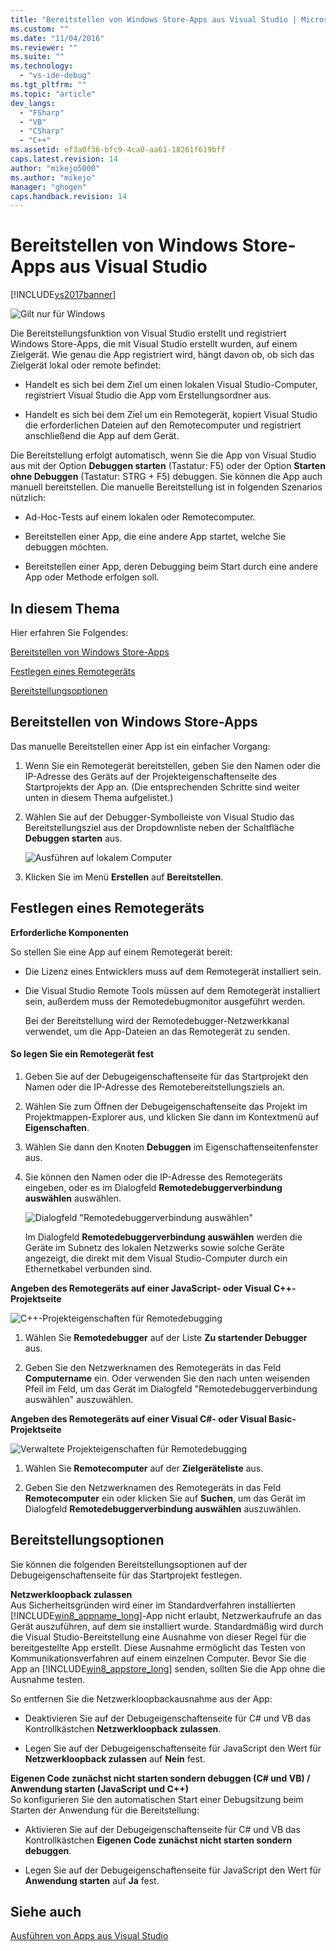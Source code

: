 ```yaml
---
title: "Bereitstellen von Windows Store-Apps aus Visual Studio | Microsoft Docs"
ms.custom: ""
ms.date: "11/04/2016"
ms.reviewer: ""
ms.suite: ""
ms.technology: 
  - "vs-ide-debug"
ms.tgt_pltfrm: ""
ms.topic: "article"
dev_langs: 
  - "FSharp"
  - "VB"
  - "CSharp"
  - "C++"
ms.assetid: ef3a0f36-bfc9-4ca0-aa61-18261f619bff
caps.latest.revision: 14
author: "mikejo5000"
ms.author: "mikejo"
manager: "ghogen"
caps.handback.revision: 14
---
```

# Bereitstellen von Windows Store-Apps aus Visual Studio
[!INCLUDE[vs2017banner](../code-quality/includes/vs2017banner.md)]

![Gilt nur für Windows](../debugger/media/windows_only_content.png "windows\_only\_content")  
  
 Die Bereitstellungsfunktion von Visual Studio erstellt und registriert Windows Store\-Apps, die mit Visual Studio erstellt wurden, auf einem Zielgerät. Wie genau die App registriert wird, hängt davon ob, ob sich das Zielgerät lokal oder remote befindet:  
  
-   Handelt es sich bei dem Ziel um einen lokalen Visual Studio\-Computer, registriert Visual Studio die App vom Erstellungsordner aus.  
  
-   Handelt es sich bei dem Ziel um ein Remotegerät, kopiert Visual Studio die erforderlichen Dateien auf den Remotecomputer und registriert anschließend die App auf dem Gerät.  
  
 Die Bereitstellung erfolgt automatisch, wenn Sie die App von Visual Studio aus mit der Option **Debuggen starten** \(Tastatur: F5\) oder der Option **Starten ohne Debuggen** \(Tastatur: STRG \+ F5\) debuggen. Sie können die App auch manuell bereitstellen. Die manuelle Bereitstellung ist in folgenden Szenarios nützlich:  
  
-   Ad\-Hoc\-Tests auf einem lokalen oder Remotecomputer.  
  
-   Bereitstellen einer App, die eine andere App startet, welche Sie debuggen möchten.  
  
-   Bereitstellen einer App, deren Debugging beim Start durch eine andere App oder Methode erfolgen soll.  
  
##  <a name="BKMK_In_this_topic"></a> In diesem Thema  
 Hier erfahren Sie Folgendes:  
  
 [Bereitstellen von Windows Store-Apps](#BKMK_How_to_deploy_a_Windows_Store_app)  
  
 [Festlegen eines Remotegeräts](#BKMK_How_to_specify_a_remote_device)  
  
 [Bereitstellungsoptionen](#BKMK_Deployment_options)  
  
##  <a name="BKMK_How_to_deploy_a_Windows_Store_app"></a> Bereitstellen von Windows Store\-Apps  
 Das manuelle Bereitstellen einer App ist ein einfacher Vorgang:  
  
1.  Wenn Sie ein Remotegerät bereitstellen, geben Sie den Namen oder die IP\-Adresse des Geräts auf der Projekteigenschaftenseite des Startprojekts der App an. \(Die entsprechenden Schritte sind weiter unten in diesem Thema aufgelistet.\)  
  
2.  Wählen Sie auf der Debugger\-Symbolleiste von Visual Studio das Bereitstellungsziel aus der Dropdownliste neben der Schaltfläche **Debuggen starten** aus.  
  
     ![Ausführen auf lokalem Computer](../debugger/media/vsrun_f5_local.png "VSRUN\_F5\_Local")  
  
3.  Klicken Sie im Menü **Erstellen** auf **Bereitstellen**.  
  
##  <a name="BKMK_How_to_specify_a_remote_device"></a> Festlegen eines Remotegeräts  
 **Erforderliche Komponenten**  
  
 So stellen Sie eine App auf einem Remotegerät bereit:  
  
-   Die Lizenz eines Entwicklers muss auf dem Remotegerät installiert sein.  
  
-   Die Visual Studio Remote Tools müssen auf dem Remotegerät installiert sein, außerdem muss der Remotedebugmonitor ausgeführt werden.  
  
     Bei der Bereitstellung wird der Remotedebugger\-Netzwerkkanal verwendet, um die App\-Dateien an das Remotegerät zu senden.  
  
#### So legen Sie ein Remotegerät fest  
  
1.  Geben Sie auf der Debugeigenschaftenseite für das Startprojekt den Namen oder die IP\-Adresse des Remotebereitstellungsziels an.  
  
2.  Wählen Sie zum Öffnen der Debugeigenschaftenseite das Projekt im Projektmappen\-Explorer aus, und klicken Sie dann im Kontextmenü auf **Eigenschaften**.  
  
3.  Wählen Sie dann den Knoten **Debuggen** im Eigenschaftenseitenfenster aus.  
  
4.  Sie können den Namen oder die IP\-Adresse des Remotegeräts eingeben, oder es im Dialogfeld **Remotedebuggerverbindung auswählen** auswählen.  
  
     ![Dialogfeld "Remotedebuggerverbindung auswählen"](../debugger/media/vsrun_selectremotedebuggerdlg.png "VSRUN\_SelectRemoteDebuggerDlg")  
  
     Im Dialogfeld **Remotedebuggerverbindung auswählen** werden die Geräte im Subnetz des lokalen Netzwerks sowie solche Geräte angezeigt, die direkt mit dem Visual Studio\-Computer durch ein Ethernetkabel verbunden sind.  
  
 **Angeben des Remotegeräts auf einer JavaScript\- oder Visual C\+\+\-Projektseite**  
  
 ![C&#43;&#43;&#45;Projekteigenschaften für Remotedebugging](../debugger/media/vsrun_cpp_projprop_remote.png "VSRUN\_CPP\_ProjProp\_Remote")  
  
1.  Wählen Sie **Remotedebugger** auf der Liste **Zu startender Debugger** aus.  
  
2.  Geben Sie den Netzwerknamen des Remotegeräts in das Feld **Computername** ein. Oder verwenden Sie den nach unten weisenden Pfeil im Feld, um das Gerät im Dialogfeld "Remotedebuggerverbindung auswählen" auszuwählen.  
  
 **Angeben des Remotegeräts auf einer Visual C\#\- oder Visual Basic\-Projektseite**  
  
 ![Verwaltete Projekteigenschaften für Remotedebugging](../debugger/media/vsrun_managed_projprop_remote.png "VSRUN\_Managed\_ProjProp\_Remote")  
  
1.  Wählen Sie **Remotecomputer** auf der **Zielgeräteliste** aus.  
  
2.  Geben Sie den Netzwerknamen des Remotegeräts in das Feld **Remotecomputer** ein oder klicken Sie auf **Suchen**, um das Gerät im Dialogfeld **Remotedebuggerverbindung auswählen** auszuwählen.  
  
##  <a name="BKMK_Deployment_options"></a> Bereitstellungsoptionen  
 Sie können die folgenden Bereitstellungsoptionen auf der Debugeigenschaftenseite für das Startprojekt festlegen.  
  
 **Netzwerkloopback zulassen**  
 Aus Sicherheitsgründen wird einer im Standardverfahren installierten [!INCLUDE[win8_appname_long](../debugger/includes/win8_appname_long_md.md)]\-App nicht erlaubt, Netzwerkaufrufe an das Gerät auszuführen, auf dem sie installiert wurde. Standardmäßig wird durch die Visual Studio\-Bereitstellung eine Ausnahme von dieser Regel für die bereitgestellte App erstellt. Diese Ausnahme ermöglicht das Testen von Kommunikationsverfahren auf einem einzelnen Computer. Bevor Sie die App an [!INCLUDE[win8_appstore_long](../debugger/includes/win8_appstore_long_md.md)] senden, sollten Sie die App ohne die Ausnahme testen.  
  
 So entfernen Sie die Netzwerkloopbackausnahme aus der App:  
  
-   Deaktivieren Sie auf der Debugeigenschaftenseite für C\# und VB das Kontrollkästchen **Netzwerkloopback zulassen**.  
  
-   Legen Sie auf der Debugeigenschaftenseite für JavaScript den Wert für **Netzwerkloopback zulassen** auf **Nein** fest.  
  
 **Eigenen Code zunächst nicht starten sondern debuggen \(C\# und VB\) \/ Anwendung starten \(JavaScript und C\+\+\)**  
 So konfigurieren Sie den automatischen Start einer Debugsitzung beim Starten der Anwendung für die Bereitstellung:  
  
-   Aktivieren Sie auf der Debugeigenschaftenseite für C\# und VB das Kontrollkästchen **Eigenen Code zunächst nicht starten sondern debuggen**.  
  
-   Legen Sie auf der Debugeigenschaftenseite für JavaScript den Wert für **Anwendung starten** auf **Ja** fest.  
  
## Siehe auch  
 [Ausführen von Apps aus Visual Studio](../debugger/run-store-apps-from-visual-studio.md)